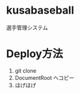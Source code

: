 kusabaseball
============

選手管理システム


Deploy方法
==========

1. git clone
2. DocumentRoot へコピー
3. ほげほげ
